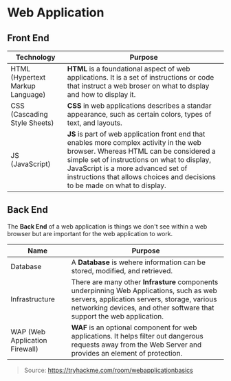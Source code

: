 # Web Application

## Front End

|Technology|Purpose|
|---|---|
|HTML (Hypertext Markup Language)|**HTML** is a foundational aspect of web applications. It is a set of instructions or code that instruct a web broser on what to dsplay and how to display it.|
|CSS (Cascading Style Sheets)|**CSS** in web applications describes a standar appearance, such as certain colors, types of text, and layouts.|
|JS (JavaScript)|**JS** is part of web application front end that enables more complex activity in the web browser. Whereas HTML can be considered a simple set of instructions on what to display, JavaScript is a more advanced set of instructions that allows choices and decisions to be made on what to display.|

## Back End
The **Back End** of a web application is things we don't see within a web browser but are important for the web application to work.

|Name|Purpose|
|---|---|
|Database|A **Database** is wehere information can be stored, modified, and retrieved.|
|Infrastructure|There are many other **Infrasture** components underpinning Web Applications, such as web servers, application servers, storage, various networking devices, and other software that support the web application.|
|WAP (Web Application Firewall)|**WAF** is an optional component for web applications. It helps filter out dangerous requests away from  the Web Server and provides an element of protection.|



> Source: https://tryhackme.com/room/webapplicationbasics
